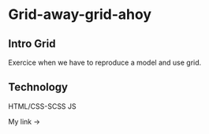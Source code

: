 # Grid-away-grid-ahoy

## Intro Grid

Exercice when we have to reproduce a model and use grid.

## Technology

HTML/CSS-SCSS JS

My link ->
